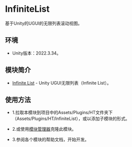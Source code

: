 ﻿# InfiniteList

基于Unity的UGUI的无限列表滚动视图。

## 环境

- Unity版本：2022.3.34。

## 模块简介

- [Infinite List](https://wanderer.blog.csdn.net/article/details/109118582) - Unity UGUI无限列表（Infinite List）。

## 使用方法

- 1.拉取本模块到项目中的Assets/Plugins/HT文件夹下（Assets/Plugins/HT/InfiniteList），或以添加子模块的形式。

- 2.或使用[模块管理器](https://wanderer.blog.csdn.net/article/details/109488065)克隆此模块。

- 3.参阅各个模块的帮助文档，开始开发。